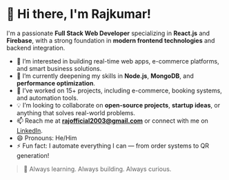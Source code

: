# 👋 Hi there, I'm Rajkumar!

I'm a passionate **Full Stack Web Developer** specializing in **React.js** and **Firebase**, with a strong foundation in **modern frontend technologies** and backend integration.

- 👀 I’m interested in building real-time web apps, e-commerce platforms, and smart business solutions.
- 🌱 I’m currently deepening my skills in **Node.js**, **MongoDB**, and **performance optimization**.
- 💼 I’ve worked on 15+ projects, including e-commerce, booking systems, and automation tools.
- 💡 I’m looking to collaborate on **open-source projects**, **startup ideas**, or anything that solves real-world problems.
- 📫 Reach me at **rajofficial2003@gmail.com** or connect with me on [LinkedIn](https://www.linkedin.com/in/rajkumar-dev).
- 😄 Pronouns: He/Him
- ⚡ Fun fact: I automate everything I can — from order systems to QR generation!

> 🚀 Always learning. Always building. Always curious.

<!---
rajofficial2003/rajofficial2003 is a ✨ special ✨ repository because its `README.md` (this file) appears on your GitHub profile.
You can click the Preview link to take a look at your changes.
--->
